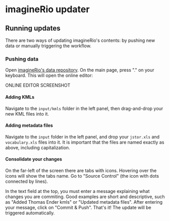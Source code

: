 # imagineRio updater

## Running updates

There are two ways of updating imagineRio's contents: by pushing new data or manually triggering the workflow.

### Pushing data

Open [imagineRio's data repository](https://github.com/imaginerio/imaginerio-data). On the main page, press "." on your keyboard. This will open the online editor:

ONLINE EDITOR SCREENSHOT

#### Adding KMLs 
Navigate to the `input/kmls` folder in the left panel, then drag-and-drop your new KML files into it.

#### Adding metadata files
Navigate to the `input` folder in the left panel, and drop your `jstor.xls` and `vocabulary.xls` files into it. It is important that the files are named exactly as above, including capitalization.

#### Consolidate your changes
On the far-left of the screen there are tabs with icons. Hovering over the icons will show the tabs name. Go to "Source Control" (the icon with dots connected by lines). 

In the text field at the top, you must enter a message explaining what changes you are commiting. Good examples are short and descriptive, such as "Added Thomas Ender kmls" or "Updated metadata files". After entering your message, click on "Commit & Push". That's it! The update will be triggered automatically.
